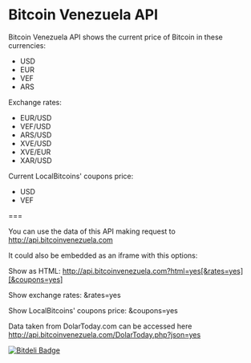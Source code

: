 Bitcoin Venezuela API
===

Bitcoin Venezuela API shows the current price of Bitcoin in these currencies:

- USD
- EUR
- VEF
- ARS

Exchange rates:

- EUR/USD
- VEF/USD
- ARS/USD
- XVE/USD
- XVE/EUR
- XAR/USD

Current LocalBitcoins' coupons price:

- USD
- VEF

===

You can use the data of this API making request to http://api.bitcoinvenezuela.com

It could also be embedded as an iframe with this options:

Show as HTML: http://api.bitcoinvenezuela.com?html=yes[&rates=yes][&coupons=yes]

Show exchange rates: &rates=yes

Show LocalBitcoins' coupons price: &coupons=yes


Data taken from DolarToday.com can be accessed here http://api.bitcoinvenezuela.com/DolarToday.php?json=yes



[![Bitdeli Badge](https://d2weczhvl823v0.cloudfront.net/btcven/api/trend.png)](https://bitdeli.com/free "Bitdeli Badge")

